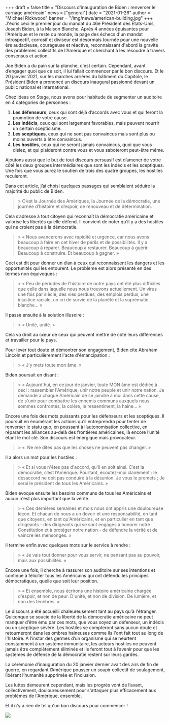 +++
draft = false
title = "Discours d'inauguration de Biden : renverser le carnage américain"
news = ["general"]
date = "2021-01-26"
author = "Michael Rickwood"
banner = "/img/news/american-building.jpg"
+++
J'écris ceci le premier jour du mandat du 46e Président des États-Unis, Joseph Biden, à la Maison Blanche. Après 4 années épuisantes pour l'Amérique et le reste du monde, la page des échecs d'un mandat introspectif, corrosif et diviseur est désormais tournée pour une nouvelle ère audacieuse, courageuse et réactive, reconnaissant d'abord la gravité des problèmes collectifs de l'Amérique et cherchant à les résoudre à travers consensus et action.

Joe Biden a du pain sur la planche, c'est certain. Cependant, avant d’engager quoi que ce soit, il lui fallait commencer par le bon discours. Et le 20 janvier 2021, sur les marches arrières du bâtiment du Capitole, le Président Biden a prononcé un discours inaugural passionné devant un public national et international.

Chez Ideas on Stage, nous avons pour habitude de segmenter un auditoire en 4 catégories de personnes :

1. **Les défenseurs**, ceux qui sont déjà d’accords avec vous et qui feront la promotion de votre cause.
2. **Les indécis**, ceux qui sont largement favorables, mais peuvent nourrir un certain scepticisme.
3. **Les sceptiques**, ceux qui ne sont pas convaincus mais sont plus ou moins ouverts à être convaincus.
4. **Les hostiles**, ceux qui ne seront jamais convaincus, quoi que vous disiez, et qui plaideront contre vous et vous saboteront peut-être même.

Ajoutons aussi que le but de tout discours persuasif est d’amener de votre côté les deux groupes intermédiaires que sont les indécis et les sceptiques. Une fois que vous aurez le soutien de trois des quatre groupes, les hostiles reculeront.

Dans cet article, j’ai choisi quelques passages qui semblaient séduire la majorité du public de Biden.

> \> C’est la Journée des Amériques, la Journée de la démocratie, une journée d’histoire et d’espoir, de renouveau et de détermination.

Cela s’adresse à tout citoyen qui reconnaît la démocratie américaine et valorise les libertés qu’elle défend. Il convient de noter qu'il y a des hostiles qui ne croient pas à la démocratie.

> \> « Nous avancerons avec rapidité et urgence, car nous avons beaucoup à faire en cet hiver de périls et de possibilités. Il y a beaucoup à réparer. Beaucoup à restaurer. Beaucoup à guérir. Beaucoup à construire. Et beaucoup à gagner. »

Ceci est dit pour donner un élan à ceux qui reconnaissent les dangers et les opportunités qui les entourent. Le problème est alors présenté en des termes non équivoques :

> \> « Peu de périodes de l’histoire de notre pays ont été plus difficiles que celle dans laquelle nous nous trouvons actuellement. Un virus une fois par siècle, des vies perdues, des emplois perdus, une injustice raciale, un cri de survie de la planète et la suprématie blanche… »

Il passe ensuite à la solution illusoire :

> \> « Unité, unité. »

Cela va droit au cœur de ceux qui peuvent mettre de côté leurs différences et travailler pour le pays.

Pour lever tout doute et démontrer son engagement, Biden cite Abraham Lincoln et particulièrement l'acte d'émancipation :

> \> « J’y mets toute mon âme. »

Biden poursuit en disant :

> \> « Aujourd'hui, en ce jour de janvier, toute MON âme est dédiée à ceci : rassembler l'Amérique, unir notre peuple et unir notre nation. Je demande à chaque Américain de se joindre à moi dans cette cause, de s'unir pour combattre les ennemis communs auxquels nous sommes confrontés, la colère, le ressentiment, la haine… »

Encore une fois des mots puissants pour les défenseurs et les sceptiques. Il poursuit en énumérant les actions qu’il entreprendra pour tenter de renverser le statu quo, en poussant à l’autonomisation collective, en réparant les alliances au-delà des frontières américaines, là encore l’unité étant le mot clé. Son discours est énergique mais provocateur.

> \> «  Ne me dites pas que les choses ne peuvent pas changer. »

Il a alors un mot pour les hostiles :

> \> « Et si vous n'êtes pas d'accord, qu'il en soit ainsi. C’est la démocratie, c’est l’Amérique. Pourtant, écoutez-moi clairement : le désaccord ne doit pas conduire à la désunion. Je vous le promets ; Je serai le président de tous les Américains. »

Biden évoque ensuite les besoins communs de tous les Américains et aucun n'est plus important que la vérité.

> \> « Ces dernières semaines et mois nous ont appris une douloureuse leçon. Et chacun de nous a un devoir et une responsabilité, en tant que citoyens, en tant qu'Américains, et en particulier en tant que dirigeants - des dirigeants qui se sont engagés à honorer notre Constitution et à protéger notre nation - de défendre la vérité et de vaincre les mensonges. »

Il termine enfin avec quelques mots sur le service à rendre :

> \> « Je vais tout donner pour vous servir, ne pensant pas au pouvoir, mais aux possibilités. » 

Encore une fois, il cherche à rassurer son auditoire sur ses intentions et continue à féliciter tous les Américains qui ont défendu les principes démocratiques, quelle que soit leur position.

> \> « Et ensemble, nous écrirons une histoire américaine chargée d'espoir, et non de peur. D'unité, et non de division. De lumière, et non des ténèbres. »

Le discours a été accueilli chaleureusement tant au pays qu'à l'étranger. Quiconque se soucie de la liberté de la démocratie américaine ne peut manquer d’être ému par ces mots, que vous soyez un défenseur, un indécis ou un sceptique sévère. Les hostiles se compteront sans aucun doute et retourneront dans les ombres haineuses comme ils l'ont fait tout au long de l'histoire. À l’instar des germes d’un organisme qui se heurtent constamment à un système immunitaire, les acteurs hostiles ne peuvent jamais être complètement éliminés et ils feront tout à l’avenir pour que les systèmes de défense de la démocratie restent sur leurs gardes.

La cérémonie d’inauguration du 20 janvier dernier avait des airs de fin de guerre, en regardant l’Amérique pousser un soupir collectif de soulagement, libérant l’humanité supprimée et l’inclusion.

Les luttes demeurent cependant, mais les progrès vont de l’avant, collectivement, douloureusement pour s'attaquer plus efficacement aux problèmes de l'Amérique, ensemble.

Et il n'y a rien de tel qu'un bon discours pour commencer !

![](/img/news/american-building.jpg)
